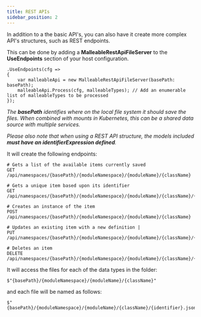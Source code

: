 ```yaml
---
title: REST APIs
sidebar_position: 2
---
```


In addition to a the basic API's, you can also have it create more complex API's structures, such as REST endpoints.

This can be done by adding a **MalleableRestApiFileServer** to the **UseEndpoints** section of your host configuration.

```c-sharp
.UseEndpoints(cfg =>
{
    var malleableApi = new MalleableRestApiFileServer(basePath: basePath);
    malleableApi.Process(cfg, malleableTypes); // Add an enumerable list of malleableTypes to be processed
});
```
*The ***basePath*** identifies where on the local file system it should save the files. When combined with mounts in Kubernetes, this can be a shared data source with multiple services.*

*Please also note that when using a REST API structure, the models included ***must have an identifierExpression defined***.*

It will create the following endpoints:

```text
# Gets a list of the available items currently saved
GET /api/namespaces/{basePath}/{moduleNamespace}/{moduleName}/{className} 

# Gets a unique item based upon its identifier
GET /api/namespaces/{basePath}/{moduleNamespace}/{moduleName}/{className}/{identifier}

# Creates an instance of the item
POST /api/namespaces/{basePath}/{moduleNamespace}/{moduleName}/{className}

# Updates an existing item with a new definition |
PUT /api/namespaces/{basePath}/{moduleNamespace}/{moduleName}/{className}/{identifier}

# Deletes an item
DELETE /api/namespaces/{basePath}/{moduleNamespace}/{moduleName}/{className}/{identifier}
``` 

It will access the files for each of the data types in the folder:

```c-sharp
$"{basePath}/{moduleNamespace}/{moduleName}/{className}"
```

and each file will be named as follows:

```c-sharp
$"{basePath}/{moduleNamespace}/{moduleName}/{className}/{identifier}.json"
```

